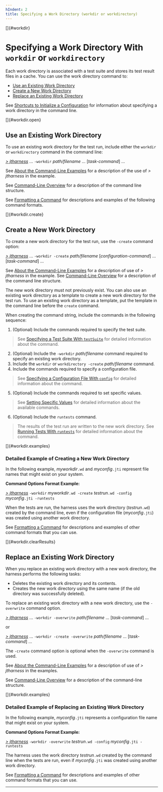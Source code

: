 ```yaml
---
hIndent: 2
title: Specifying a Work Directory (workdir or workdirectory)
---
```


[]{#workdir}

# Specifying a Work Directory With `workdir` or `workdirectory`

Each work directory is associated with a test suite and stores its test result files in a cache. You
can use the work directory command to:

-   [Use an Existing Work Directory](#workdir.open)
-   [Create a New Work Directory](#workdir.create)
-   [Replace an Existing Work Directory](#workdir.clearResults)

See [Shortcuts to Initialize a Configuration](shortcutInitializing.html) for information about
specifying a work directory in the command line.

[]{#workdir.open}

## Use an Existing Work Directory

To use an existing work directory for the test run, include either the `workdir` or `workdirectory`
command in the command line:

[*\> jtharness*](aboutExamples.html) \... `-workdir` *path/filename* \... \[*task-command*\] \...

See [About the Command-Line Examples](aboutExamples.html) for a description of the use of *\>
jtharness* in the example.

See [Command-Line Overview](commandLine.html) for a description of the command line structure.

See [Formatting a Command](formatCommands.html) for descriptions and examples of the following
command formats.

[]{#workdir.create}

## Create a New Work Directory

To create a new work directory for the test run, use the `-create` command option:

[*\> jtharness*](aboutExamples.html) \... `-workdir -create` *path/filename*
\[*configuration-command*\] \... \[*task-command*\] \...

See [About the Command-Line Examples](aboutExamples.html) for a description of use of *\> jtharness*
in the example. See [Command-Line Overview](commandLine.html) for a description of the command line
structure.

The new work directory must not previously exist. You can also use an existing work directory as a
template to create a new work directory for the test run. To use an existing work directory as a
template, put the template in the command line before the `create` command.

When creating the command string, include the commands in the following sequence:

1.  (Optional) Include the commands required to specify the test suite.

> See [Specifying a Test Suite With `testSuite`](testsuite.html) for detailed information about the
> command.

2.  (Optional) Include the `-workdir` *path/filename* command required to specify an existing work
    directory.
3.  Include the `workdir` or `workdirectory -create` *path/filename* command.
4.  Include the commands required to specify a configuration file.

> See [Specifying a Configuration File With `config`](config.html) for detailed information about
> the command.

5.  (Optional) Include the commands required to set specific values.

> See [Setting Specific Values](otherConfigValues.html) for detailed information about the available
> commands.

6.  (Optional) Include the `runtests` command.

> The results of the test run are written to the new work directory. See [Running Tests With
> `runtests`](runTests.html) for detailed information about the command.

[]{#workdir.examples}

### Detailed Example of Creating a New Work Directory

In the following example, *myworkdir*`.wd` and *myconfig*`.jti` represent file names that might
exist on your system.

**Command Options Format Example:**

[*\> jtharness*](aboutExamples.html) `-workdir` *myworkdir*`.wd -create` *testrun*`.wd -config`
*myconfig*`.jti -runtests`

When the tests are run, the harness uses the work directory (*testrun*`.wd`) created by the command
line, even if the configuration file (*myconfig*`.jti`) was created using another work directory.

See [Formatting a Command](formatCommands.html) for descriptions and examples of other command
formats that you can use.

[]{#workdir.clearResults}

## Replace an Existing Work Directory

When you replace an existing work directory with a new work directory, the harness performs the
following tasks:

-   Deletes the existing work directory and its contents.
-   Creates the new work directory using the same name (if the old directory was successfully
    deleted).

To replace an existing work directory with a new work directory, use the `-overwrite` command
option.

[*\> jtharness*](aboutExamples.html) \... `-workdir -overwrite` *path/filename* \...
\[*task-command*\] \...

or

[*\> jtharness*](aboutExamples.html) \... `-workdir -create -overwrite` *path/filename* \...
\[*task-command*\] \...

The `-create` command option is optional when the `-overwrite` command is used.

See [About the Command-Line Examples](aboutExamples.html) for a description of use of *\> jtharness*
in the examples.

See [Command-Line Overview](commandLine.html) for a description of the command-line structure.

[]{#workdir.examples}

### Detailed Example of Replacing an Existing Work Directory

In the following example, *myconfig*`.jti` represents a configuration file name that might exist on
your system.

**Command Options Format Example:**

[*\> jtharness*](aboutExamples.html) `-workdir -overwrite` *testrun*`.wd -config`
*myconfig*`.jti -runtests`

The harness uses the work directory *testrun*`.wd` created by the command line when the tests are
run, even if *myconfig*`.jti` was created using another work directory.

See [Formatting a Command](formatCommands.html) for descriptions and examples of other command
formats that you can use.

----------------------------------------------------------------------------------------------------


